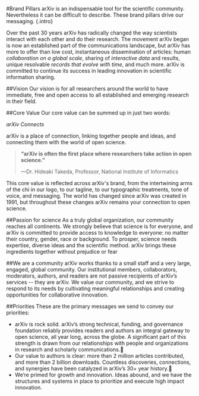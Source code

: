 #Brand Pillars
arXiv is an indispensable tool for the scientific community. Nevertheless it can be difficult to describe. These brand pillars drive our messaging.
{.intro}

Over the past 30 years arXiv has radically changed the way scientists interact with each other and do their research. The movement arXiv began is now an established part of the communications landscape, but arXiv has more to offer than low cost, instantaneous dissemination of articles: human *collaboration on a global scale*, sharing of *interactive data* and results, unique resolvable *records that evolve with time*, and much more. arXiv is committed to continue its success in leading innovation in scientific information sharing.

##Vision
Our vision is for all researchers around the world to have immediate, free and open access to all established and emerging research in their field.

##Core Value
Our core value can be summed up in just two words:

*arXiv Connects*

arXiv is a place of connection, linking together people and ideas, and connecting them with the world of open science.

> **“arXiv is often the first place where researchers take action in open science.”**
>
> —Dr. Hideaki Takeda, Professor, National Institute of Informatics

This core value is reflected across arXiv's brand, from the intertwining arms of the chi in our logo, to our tagline, to our typographic treatments, tone of voice, and messaging. The world has changed since arXiv was created in 1991, but throughout these changes arXiv remains your connection to open science.

##Passion for science
As a truly global organization, our community reaches all continents. We strongly believe that science is for everyone, and arXiv is committed to provide access to knowledge to everyone: no matter their country, gender, race or background. To prosper, science needs expertise, diverse ideas and the scientific method. arXiv brings these ingredients together without prejudice or fear

##We are a community
arXiv works thanks to a small staff and a very large, engaged, global community. Our institutional members, collaborators, moderators, authors, and readers are not passive recipients of arXiv’s services -- they are arXiv. We value our community, and we strive to respond to its needs by cultivating meaningful relationships and creating opportunities for collaborative innovation.

##Priorities
These are the primary messages we send to convey our priorities:
- arXiv is rock solid. arXiv’s strong technical, funding, and governance foundation reliably provides readers and authors an integral gateway to open science, all year long, across the globe. A significant part of this strength is drawn from our relationships with people and organizations in research and scholarly communications.
- Our value to authors is clear: more than 2 million articles contributed, and more than 2 billion downloads. Countless discoveries, connections, and synergies have been catalyzed in arXiv’s 30+ year history.
- We’re primed for growth and innovation. Ideas abound, and we have the structures and systems in place to prioritize and execute high impact innovation.
